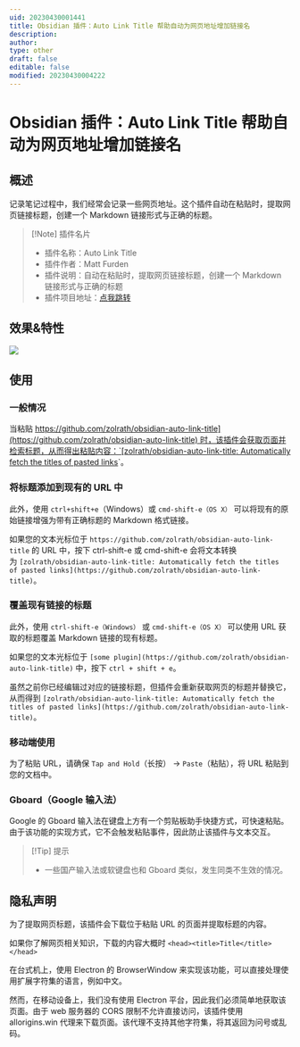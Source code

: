 ```yaml
---
uid: 20230430001441
title: Obsidian 插件：Auto Link Title 帮助自动为网页地址增加链接名
description: 
author: 
type: other
draft: false
editable: false
modified: 20230430004222
---
```


# Obsidian 插件：Auto Link Title 帮助自动为网页地址增加链接名

## 概述

记录笔记过程中，我们经常会记录一些网页地址。这个插件自动在粘贴时，提取网页链接标题，创建一个 Markdown 链接形式与正确的标题。

> [!Note] 插件名片
> - 插件名称：Auto Link Title
> - 插件作者：Matt Furden
> - 插件说明：自动在粘贴时，提取网页链接标题，创建一个 Markdown 链接形式与正确的标题
> - 插件项目地址：[点我跳转](https://github.com/zolrath/obsidian-auto-link-title)

## 效果&特性

![](https://cdn.pkmer.cn/images/auto-link-title.gif)

## 使用

### 一般情况

当粘贴 [https://github.com/zolrath/obsidian-auto-link-title](https://github.com/zolrath/obsidian-auto-link-title) 时，该插件会获取页面并检索标题，从而得出粘贴内容：`[zolrath/obsidian-auto-link-title: Automatically fetch the titles of pasted links](https://github.com/zolrath/obsidian-auto-link-title)`。

### 将标题添加到现有的 URL 中

此外，使用 `ctrl+shift+e`（Windows）或 `cmd-shift-e（OS X）` 可以将现有的原始链接增强为带有正确标题的 Markdown 格式链接。

如果您的文本光标位于 `https://github.com/zolrath/obsidian-auto-link-title` 的 URL 中，按下 ctrl-shift-e 或 cmd-shift-e 会将文本转换为 `[zolrath/obsidian-auto-link-title: Automatically fetch the titles of pasted links](https://github.com/zolrath/obsidian-auto-link-title)`。

### 覆盖现有链接的标题

此外，使用 `ctrl-shift-e（Windows）` 或 `cmd-shift-e（OS X）` 可以使用 URL 获取的标题覆盖 Markdown 链接的现有标题。

如果您的文本光标位于 `[some plugin](https://github.com/zolrath/obsidian-auto-link-title)` 中，按下 `ctrl + shift + e`。

虽然之前你已经编辑过对应的链接标题，但插件会重新获取网页的标题并替换它，从而得到 `[zolrath/obsidian-auto-link-title: Automatically fetch the titles of pasted links](https://github.com/zolrath/obsidian-auto-link-title)`。

### 移动端使用

为了粘贴 URL，请确保 `Tap and Hold`（长按） -> `Paste`（粘贴），将 URL 粘贴到您的文档中。

### Gboard（Google 输入法）

Google 的 Gboard 输入法在键盘上方有一个剪贴板助手快捷方式，可快速粘贴。由于该功能的实现方式，它不会触发粘贴事件，因此防止该插件与文本交互。

>[!Tip] 提示
>- 一些国产输入法或软键盘也和 Gboard 类似，发生同类不生效的情况。

## 隐私声明

为了提取网页标题，该插件会下载位于粘贴 URL 的页面并提取标题的内容。

如果你了解网页相关知识，下载的内容大概时 `<head><title>Title</title></head>`

在台式机上，使用 Electron 的 BrowserWindow 来实现该功能，可以直接处理使用扩展字符集的语言，例如中文。

然而，在移动设备上，我们没有使用 Electron 平台，因此我们必须简单地获取该页面。由于 web 服务器的 CORS 限制不允许直接访问，该插件使用 allorigins.win 代理来下载页面。该代理不支持其他字符集，将其返回为问号或乱码。